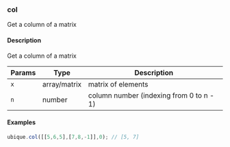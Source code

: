 ### col
Get a column of a matrix


#### Description

Get a column of a matrix


|Params|Type|Description
|---------|----|-----------
|`x` | array/matrix | matrix of elements
|`n` | number | column number (indexing from 0 to n - 1)


#### Examples

```js
ubique.col([[5,6,5],[7,8,-1]],0); // [5, 7]
```

